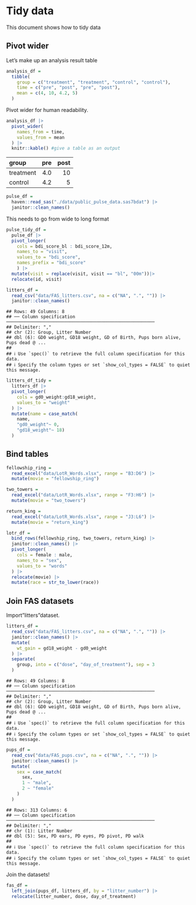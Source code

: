 Tidy data
================

This document shows how to tidy data

## Pivot wider

Let’s make up an analysis result table

``` r
analysis_df = 
  tibble(
    group = c("treatment", "treatment", "control", "control"),
    time = c("pre", "post", "pre", "post"),
    mean = c(4, 10, 4.2, 5)
  )
```

Pivot wider for human readability.

``` r
analysis_df |>
  pivot_wider(
    names_from = time,
    values_from = mean
  ) |>
  knitr::kable() #give a table as an output
```

| group     | pre | post |
|:----------|----:|-----:|
| treatment | 4.0 |   10 |
| control   | 4.2 |    5 |

``` r
pulse_df = 
  haven::read_sas("./data/public_pulse_data.sas7bdat") |>
  janitor::clean_names()
```

This needs to go from wide to long format

``` r
pulse_tidy_df = 
  pulse_df |>
  pivot_longer(
    cols = bdi_score_bl : bdi_score_12m,
    names_to = "visit",
    values_to = "bdi_score",
    names_prefix = "bdi_score"
    ) |>
  mutate(visit = replace(visit, visit == "bl", "00m"))|>
  relocate(id, visit)
```

``` r
litters_df = 
  read_csv("data/FAS_litters.csv", na = c("NA", ".", "")) |>
  janitor::clean_names()
```

    ## Rows: 49 Columns: 8
    ## ── Column specification ────────────────────────────────────────────────────────
    ## Delimiter: ","
    ## chr (2): Group, Litter Number
    ## dbl (6): GD0 weight, GD18 weight, GD of Birth, Pups born alive, Pups dead @ ...
    ## 
    ## ℹ Use `spec()` to retrieve the full column specification for this data.
    ## ℹ Specify the column types or set `show_col_types = FALSE` to quiet this message.

``` r
litters_df_tidy = 
  litters_df |>
  pivot_longer(
    cols = gd0_weight:gd18_weight,
    values_to = "weight"
  ) |>
  mutate(name = case_match(
    name,
    "gd0_weight"~ 0,
    "gd18_weight"~ 18)
  )
```

## Bind tables

``` r
fellowship_ring = 
  read_excel("data/LotR_Words.xlsx", range = "B3:D6") |>
  mutate(movie = "fellowship_ring")

two_towers = 
  read_excel("data/LotR_Words.xlsx", range = "F3:H6") |>
  mutate(movie = "two_towers")

return_king = 
  read_excel("data/LotR_Words.xlsx", range = "J3:L6") |>
  mutate(movie = "return_king")

lotr_df = 
  bind_rows(fellowship_ring, two_towers, return_king) |>
  janitor::clean_names() |>
  pivot_longer(
    cols = female : male,
    names_to = "sex",
    values_to = "words"
  ) |>
  relocate(movie) |>
  mutate(race = str_to_lower(race))
```

## Join FAS datasets

Import”litters”dataset.

``` r
litters_df = 
  read_csv("data/FAS_litters.csv", na = c("NA", ".", "")) |>
  janitor::clean_names() |>
  mutate(
    wt_gain = gd18_weight - gd0_weight
  ) |>
  separate(
    group, into = c("dose", "day_of_treatment"), sep = 3
  )
```

    ## Rows: 49 Columns: 8
    ## ── Column specification ────────────────────────────────────────────────────────
    ## Delimiter: ","
    ## chr (2): Group, Litter Number
    ## dbl (6): GD0 weight, GD18 weight, GD of Birth, Pups born alive, Pups dead @ ...
    ## 
    ## ℹ Use `spec()` to retrieve the full column specification for this data.
    ## ℹ Specify the column types or set `show_col_types = FALSE` to quiet this message.

``` r
pups_df = 
  read_csv("data/FAS_pups.csv", na = c("NA", ".", "")) |>
  janitor::clean_names() |>
  mutate(
    sex = case_match(
      sex,
      1 ~ "male",
      2 ~ "female"
    )
  )
```

    ## Rows: 313 Columns: 6
    ## ── Column specification ────────────────────────────────────────────────────────
    ## Delimiter: ","
    ## chr (1): Litter Number
    ## dbl (5): Sex, PD ears, PD eyes, PD pivot, PD walk
    ## 
    ## ℹ Use `spec()` to retrieve the full column specification for this data.
    ## ℹ Specify the column types or set `show_col_types = FALSE` to quiet this message.

Join the datasets!

``` r
fas_df = 
  left_join(pups_df, litters_df, by = "litter_number") |>
  relocate(litter_number, dose, day_of_treatment)
```
